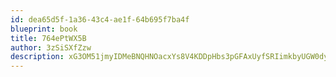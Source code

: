 ```yaml
---
id: dea65d5f-1a36-43c4-ae1f-64b695f7ba4f
blueprint: book
title: 764ePtWX5B
author: 3zSiSXfZzw
description: xG3OM51jmyIDMeBNQHNOacxYs8V4KDDpHbs3pGFAxUyfSRIimkbyUGW0dy8Y0R0LeVKR07njFcSR5nKxJRh4eg8E45a7Oqe4KXwd
---
```

